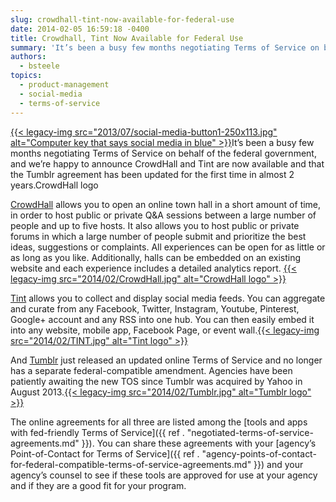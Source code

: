 ```yaml
---
slug: crowdhall-tint-now-available-for-federal-use
date: 2014-02-05 16:59:18 -0400
title: Crowdhall, Tint Now Available for Federal Use
summary: 'It’s been a busy few months negotiating Terms of Service on behalf of the federal government, and we’re happy to announce CrowdHall and Tint are now available and that the Tumblr agreement has been updated for the first time in almost 2 years.CrowdHall logo'
authors:
  - bsteele
topics:
  - product-management
  - social-media
  - terms-of-service
---
```


[{{< legacy-img src="2013/07/social-media-button1-250x113.jpg" alt="Computer key that says social media in blue" >}}](https://s3.amazonaws.com/digitalgov/_legacy-img/2013/07/social-media-button1.jpg)It’s been a busy few months negotiating Terms of Service on behalf of the federal government, and we’re happy to announce CrowdHall and Tint are now available and that the Tumblr agreement has been updated for the first time in almost 2 years.CrowdHall logo

[CrowdHall](https://crowdhall.com/) allows you to open an online town hall in a short amount of time, in order to host public or private Q&A sessions between a large number of people and up to five hosts. It also allows you to host public or private forums in which a large number of people submit and prioritize the best ideas, suggestions or complaints. All experiences can be open for as little or as long as you like. Additionally, halls can be embedded on an existing website and each experience includes a detailed analytics report. [{{< legacy-img src="2014/02/CrowdHall.jpg" alt="CrowdHall logo" >}}](https://s3.amazonaws.com/digitalgov/_legacy-img/2014/02/CrowdHall.jpg)

[Tint](http://www.tintup.com/) allows you to collect and display social media feeds. You can aggregate and curate from any Facebook, Twitter, Instagram, Youtube, Pinterest, Google+ account and any RSS into one hub. You can then easily embed it into any website, mobile app, Facebook Page, or event wall.[{{< legacy-img src="2014/02/TINT.jpg" alt="Tint logo" >}}](https://s3.amazonaws.com/digitalgov/_legacy-img/2014/02/TINT.jpg)

And [Tumblr](https://www.tumblr.com/) just released an updated online Terms of Service and no longer has a separate federal-compatible amendment. Agencies have been patiently awaiting the new TOS since Tumblr was acquired by Yahoo in August 2013.[{{< legacy-img src="2014/02/Tumblr.jpg" alt="Tumblr logo" >}}](https://s3.amazonaws.com/digitalgov/_legacy-img/2014/02/Tumblr.jpg)

The online agreements for all three are listed among the [tools and apps with fed-friendly Terms of Service]({{ ref . "negotiated-terms-of-service-agreements.md" }}). You can share these agreements with your [agency’s Point-of-Contact for Terms of Service]({{ ref . "agency-points-of-contact-for-federal-compatible-terms-of-service-agreements.md" }}) and your agency’s counsel to see if these tools are approved for use at your agency and if they are a good fit for your program.